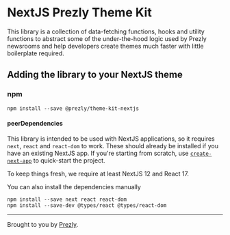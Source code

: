 # NextJS Prezly Theme Kit

This library is a collection of data-fetching functions, hooks and utility functions to abstract some of the under-the-hood logic used by Prezly newsrooms and help developers create themes much faster with little boilerplate required.

## Adding the library to your NextJS theme

### npm

```Shell
npm install --save @prezly/theme-kit-nextjs
```

#### peerDependencies

This library is intended to be used with NextJS applications, so it requires `next`, `react` and `react-dom` to work. These should already be installed if you have an existing NextJS app. 
If you're starting from scratch, use [`create-next-app`](https://nextjs.org/docs/api-reference/create-next-app) to quick-start the project.

To keep things fresh, we require at least NextJS 12 and React 17.

You can also install the dependencies manually
```Shell
npm install --save next react react-dom
npm install --save-dev @types/react @types/react-dom
```

----

Brought to you by [Prezly](https://www.prezly.com/?utm_source=github&utm_campaign=@prezly/theme-kit-nextjs).

